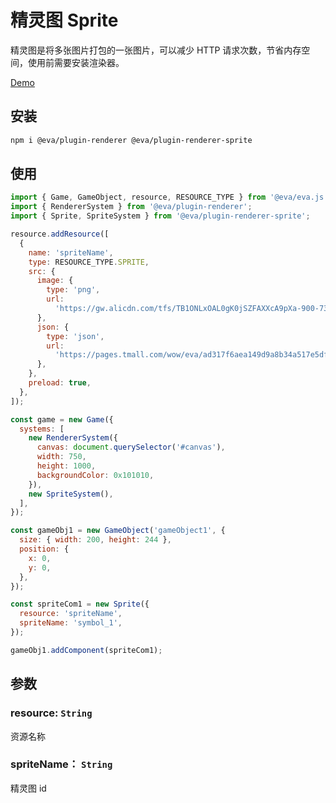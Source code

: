 # 精灵图 Sprite

精灵图是将多张图片打包的一张图片，可以减少 HTTP 请求次数，节省内存空间，使用前需要安装渲染器。

[Demo](https://eva.js.org/playground/#/sprite)

## 安装

```bash 
npm i @eva/plugin-renderer @eva/plugin-renderer-sprite
```
## 使用

```js
import { Game, GameObject, resource, RESOURCE_TYPE } from '@eva/eva.js';
import { RendererSystem } from '@eva/plugin-renderer';
import { Sprite, SpriteSystem } from '@eva/plugin-renderer-sprite';

resource.addResource([
  {
    name: 'spriteName',
    type: RESOURCE_TYPE.SPRITE,
    src: {
      image: {
        type: 'png',
        url:
          'https://gw.alicdn.com/tfs/TB1ONLxOAL0gK0jSZFAXXcA9pXa-900-730.png',
      },
      json: {
        type: 'json',
        url:
          'https://pages.tmall.com/wow/eva/ad317f6aea149d9a8b34a517e5df2caf.json',
      },
    },
    preload: true,
  },
]);

const game = new Game({
  systems: [
    new RendererSystem({
      canvas: document.querySelector('#canvas'),
      width: 750,
      height: 1000,
      backgroundColor: 0x101010,
    }),
    new SpriteSystem(),
  ],
});

const gameObj1 = new GameObject('gameObject1', {
  size: { width: 200, height: 244 },
  position: {
    x: 0,
    y: 0,
  },
});

const spriteCom1 = new Sprite({
  resource: 'spriteName',
  spriteName: 'symbol_1',
});

gameObj1.addComponent(spriteCom1);
```

## 参数
### resource: `String`
资源名称
### spriteName： `String` 
精灵图 id

<br/>
<br/>
<br/>
<br/>
<br/>